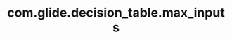 ---
weight: 87
layout: page
title: com.glide.decision_table.max_inputs
description: ""
value: ""
---